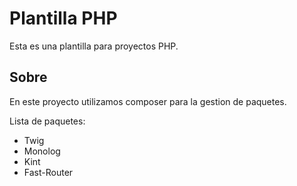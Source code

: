 # Plantilla PHP
Esta es una plantilla para proyectos PHP.

## Sobre
En este proyecto utilizamos composer para la gestion de paquetes.

Lista de paquetes:
- Twig
- Monolog
- Kint
- Fast-Router